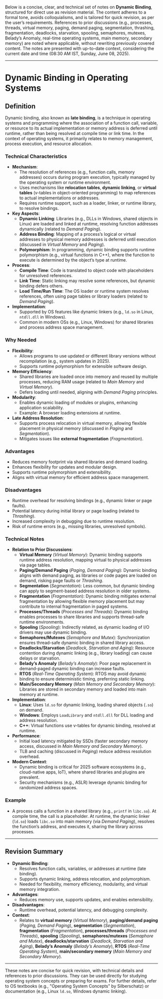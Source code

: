Below is a concise, clear, and technical set of notes on **Dynamic Binding**, structured for direct use as revision material. The content adheres to a formal tone, avoids colloquialisms, and is tailored for quick revision, as per the user’s requirements. References to prior discussions (e.g., processes, threads, virtual memory, paging, demand paging, segmentation, thrashing, fragmentation, deadlocks, starvation, spooling, semaphores, mutexes, Belady’s Anomaly, real-time operating systems, main memory, secondary memory) are noted where applicable, without rewriting previously covered content. The notes are presented with up-to-date context, considering the current date and time (08:30 AM IST, Sunday, June 08, 2025).

---

# Dynamic Binding in Operating Systems

## Definition
Dynamic binding, also known as **late binding**, is a technique in operating systems and programming where the association of a function call, variable, or resource to its actual implementation or memory address is deferred until runtime, rather than being resolved at compile time or link time. In the context of operating systems, it primarily relates to memory management, process execution, and resource allocation.

### Technical Characteristics
- **Mechanism**:
  - The resolution of references (e.g., function calls, memory addresses) occurs during program execution, typically managed by the operating system or runtime environment.
  - Uses mechanisms like **relocation tables**, **dynamic linking**, or **virtual tables** (v-tables in object-oriented programming) to map references to actual implementations or addresses.
  - Requires runtime support, such as a loader, linker, or runtime library, to resolve bindings.
- **Key Aspects**:
  - **Dynamic Linking**: Libraries (e.g., DLLs in Windows, shared objects in Linux) are loaded and linked at runtime, resolving function addresses dynamically (related to *Demand Paging*).
  - **Address Binding**: Mapping of a process’s logical or virtual addresses to physical memory addresses is deferred until execution (discussed in *Virtual Memory* and *Paging*).
  - **Polymorphism**: In programming, dynamic binding supports runtime polymorphism (e.g., virtual functions in C++), where the function to execute is determined by the object’s type at runtime.
- **Process**:
  - **Compile Time**: Code is translated to object code with placeholders for unresolved references.
  - **Link Time**: Static linking may resolve some references, but dynamic binding defers others.
  - **Load Time/Run Time**: The OS loader or runtime system resolves references, often using page tables or library loaders (related to *Demand Paging*).
- **Implementation**:
  - Supported by OS features like dynamic linkers (e.g., `ld.so` in Linux, `ntdll.dll` in Windows).
  - Common in modern OSs (e.g., Linux, Windows) for shared libraries and process address space management.

### Why Needed
- **Flexibility**:
  - Allows programs to use updated or different library versions without recompilation (e.g., system updates in 2025).
  - Supports runtime polymorphism for extensible software design.
- **Memory Efficiency**:
  - Shared libraries are loaded once into memory and reused by multiple processes, reducing RAM usage (related to *Main Memory* and *Virtual Memory*).
  - Defers loading until needed, aligning with *Demand Paging* principles.
- **Modularity**:
  - Enables dynamic loading of modules or plugins, enhancing application scalability.
  - Example: A browser loading extensions at runtime.
- **Late Address Resolution**:
  - Supports process relocation in virtual memory, allowing flexible placement in physical memory (discussed in *Paging* and *Segmentation*).
  - Mitigates issues like **external fragmentation** (*Fragmentation*).

### Advantages
- Reduces memory footprint via shared libraries and demand loading.
- Enhances flexibility for updates and modular design.
- Supports runtime polymorphism and extensibility.
- Aligns with virtual memory for efficient address space management.

### Disadvantages
- Runtime overhead for resolving bindings (e.g., dynamic linker or page faults).
- Potential latency during initial library or page loading (related to *Thrashing*).
- Increased complexity in debugging due to runtime resolution.
- Risk of runtime errors (e.g., missing libraries, unresolved symbols).

### Technical Notes
- **Relation to Prior Discussions**:
  - **Virtual Memory** (*Virtual Memory*): Dynamic binding supports runtime address resolution, mapping virtual to physical addresses via page tables.
  - **Paging/Demand Paging** (*Paging, Demand Paging*): Dynamic binding aligns with demand paging, as libraries or code pages are loaded on demand, risking page faults or *Thrashing*.
  - **Segmentation** (*Segmentation*): Less common, but dynamic binding can apply to segment-based address resolution in older systems.
  - **Fragmentation** (*Fragmentation*): Dynamic binding mitigates external fragmentation by allowing flexible memory placement but may contribute to internal fragmentation in paged systems.
  - **Processes/Threads** (*Processes and Threads*): Dynamic binding enables processes to share libraries and supports thread-safe runtime environments.
  - **Spooling** (*Spooling*): Indirectly related, as dynamic loading of I/O drivers may use dynamic binding.
  - **Semaphores/Mutexes** (*Semaphore and Mutex*): Synchronization ensures thread-safe dynamic binding in shared library access.
  - **Deadlocks/Starvation** (*Deadlock, Starvation and Aging*): Resource contention during dynamic linking (e.g., library loading) can cause delays or starvation.
  - **Belady’s Anomaly** (*Belady’s Anomaly*): Poor page replacement in demand-paged dynamic binding can increase faults.
  - **RTOS** (*Real-Time Operating System*): RTOS may avoid dynamic binding to ensure deterministic timing, preferring static linking.
  - **Main/Secondary Memory** (*Main Memory and Secondary Memory*): Libraries are stored in secondary memory and loaded into main memory at runtime.
- **Implementation**:
  - **Linux**: Uses `ld.so` for dynamic linking, loading shared objects (`.so`) on demand.
  - **Windows**: Employs `LoadLibrary` and `ntdll.dll` for DLL loading and address resolution.
  - **C++**: Virtual functions use v-tables for dynamic binding, resolved at runtime.
- **Performance**:
  - Initial load latency mitigated by SSDs (faster secondary memory access, discussed in *Main Memory and Secondary Memory*).
  - TLB and caching (discussed in *Paging*) reduce address resolution overhead.
- **Modern Context**:
  - Dynamic binding is critical for 2025 software ecosystems (e.g., cloud-native apps, IoT), where shared libraries and plugins are prevalent.
  - Security mechanisms (e.g., ASLR) leverage dynamic binding for randomized address spaces.

### Example
- A process calls a function in a shared library (e.g., `printf` in `libc.so`). At compile time, the call is a placeholder. At runtime, the dynamic linker (`ld.so`) loads `libc.so` into main memory (via *Demand Paging*), resolves the function’s address, and executes it, sharing the library across processes.

---

## Revision Summary
- **Dynamic Binding**:
  - Resolves function calls, variables, or addresses at runtime (late binding).
  - Supports dynamic linking, address relocation, and polymorphism.
  - Needed for flexibility, memory efficiency, modularity, and virtual memory integration.
- **Advantages**:
  - Reduces memory use, supports updates, and enables extensibility.
- **Disadvantages**:
  - Runtime overhead, potential latency, and debugging complexity.
- **Context**:
  - Relates to **virtual memory** (*Virtual Memory*), **paging/demand paging** (*Paging, Demand Paging*), **segmentation** (*Segmentation*), **fragmentation** (*Fragmentation*), **processes/threads** (*Processes and Threads*), **spooling** (*Spooling*), **semaphores/mutexes** (*Semaphore and Mutex*), **deadlocks/starvation** (*Deadlock, Starvation and Aging*), **Belady’s Anomaly** (*Belady’s Anomaly*), **RTOS** (*Real-Time Operating System*), **main/secondary memory** (*Main Memory and Secondary Memory*).

---

These notes are concise for quick revision, with technical details and references to prior discussions. They can be used directly for studying operating system concepts or preparing for exams. For further details, refer to OS textbooks (e.g., "Operating System Concepts" by Silberschatz) or documentation (e.g., Linux `ld.so`, Windows dynamic linking).